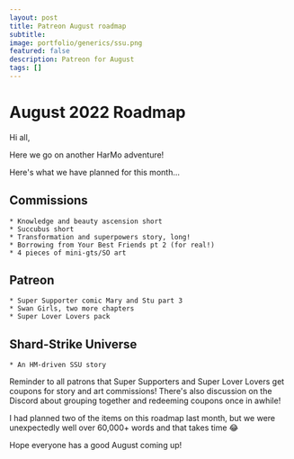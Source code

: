 ```yaml
---
layout: post
title: Patreon August roadmap
subtitle:
image: portfolio/generics/ssu.png
featured: false
description: Patreon for August
tags: []
---
```


# August 2022 Roadmap

Hi all,

Here we go on another HarMo adventure!

Here's what we have planned for this month...

## Commissions

```
* Knowledge and beauty ascension short
* Succubus short
* Transformation and superpowers story, long!
* Borrowing from Your Best Friends pt 2 (for real!)
* 4 pieces of mini-gts/SO art
```

## Patreon
```
* Super Supporter comic Mary and Stu part 3
* Swan Girls, two more chapters
* Super Lover Lovers pack
```
## Shard-Strike Universe
```
* An HM-driven SSU story
```
Reminder to all patrons that Super Supporters and Super Lover Lovers get coupons for story and art commissions! There's also discussion on the Discord about grouping together and redeeming coupons once in awhile!

I had planned two of the items on this roadmap last month, but we were unexpectedly well over 60,000+ words and that takes time 😂

Hope everyone has a good August coming up! 
